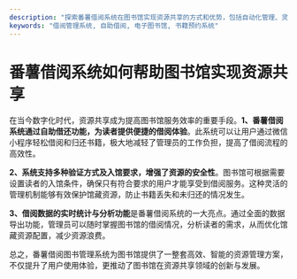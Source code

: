 ```yaml
---
description: "探索番薯借阅系统在图书馆实现资源共享的方式和优势，包括自动化管理、灵活借还机制等功能介绍。"
keywords: "借阅管理系统, 自助借阅, 电子图书馆, 书籍预约系统"
---
```

# 番薯借阅系统如何帮助图书馆实现资源共享

在当今数字化时代，资源共享成为提高图书馆服务效率的重要手段。**1、番薯借阅系统通过自助借还功能，为读者提供便捷的借阅体验**。此系统可以让用户通过微信小程序轻松借阅和归还书籍，极大地减轻了管理员的工作负担，提高了借阅流程的高效性。

**2、系统支持多种验证方式及入馆要求，增强了资源的安全性**。图书馆可根据需要设置读者的入馆条件，确保只有符合要求的用户才能享受到借阅服务。这种灵活的管理机制能够有效保护馆藏资源，防止书籍丢失和未归还的情况发生。

**3、借阅数据的实时统计与分析功能**是番薯借阅系统的一大亮点。通过全面的数据导出功能，管理员可以随时掌握图书馆的借阅情况，分析读者的需求，从而优化馆藏资源配置，减少资源浪费。

总之，番薯借阅图书管理系统为图书馆提供了一整套高效、智能的资源管理方案，不仅提升了用户使用体验，更推动了图书馆在资源共享领域的创新与发展。
